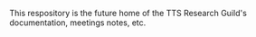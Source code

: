 This respository is the future home of the TTS Research Guild's documentation, meetings notes, etc.
